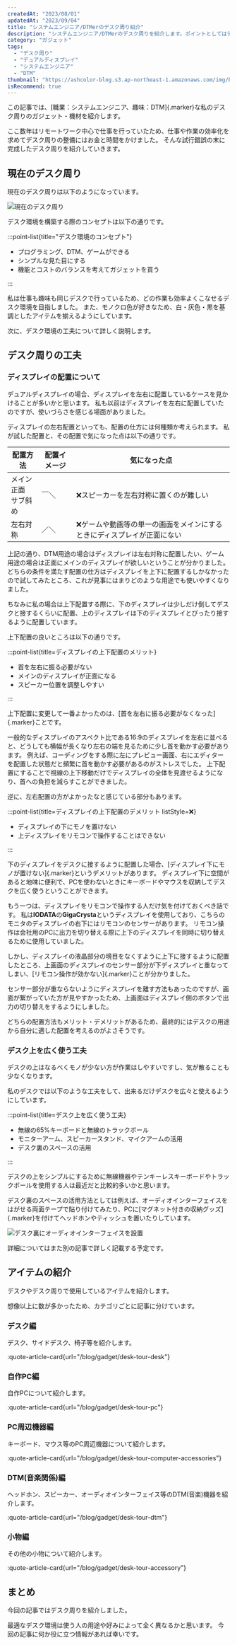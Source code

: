 ```yaml
---
createdAt: "2023/08/01"
updatedAt: "2023/09/04"
title: "システムエンジニア/DTMerのデスク周り紹介"
description: "システムエンジニア/DTMerのデスク周りを紹介します。ポイントとしてはデュアルディスプレイを上下配置することや、モニターアーム等を利用するをしており、様々な作業に最適化しています。"
category: "ガジェット"
tags:
  - "デスク周り"
  - "デュアルディスプレイ"
  - "システムエンジニア"
  - "DTM"
thumbnail: "https://ashcolor-blog.s3.ap-northeast-1.amazonaws.com/img/blog/gadget/desk-tour/overall.jpg"
isRecommend: true
---
```


この記事では、[職業：システムエンジニア、趣味：DTM]{.marker}な私のデスク周りのガジェット・機材を紹介します。

ここ数年はリモートワーク中心で仕事を行っていたため、仕事や作業の効率化を求めてデスク周りの整備にはお金と時間をかけました。
そんな試行錯誤の末に完成したデスク周りを紹介していきます。

## 現在のデスク周り

現在のデスク周りは以下のようになっています。

![現在のデスク周り](https://ashcolor-blog.s3.ap-northeast-1.amazonaws.com/img/blog/gadget/desk-tour/overall.jpg)

デスク環境を構築する際のコンセプトは以下の通りです。

:::point-list{title="デスク環境のコンセプト"}

- プログラミング、DTM、ゲームができる
- シンプルな見た目にする
- 機能とコストのバランスを考えてガジェットを買う

:::

私は仕事も趣味も同じデスクで行っているため、どの作業も効率よくこなせるデスク環境を目指しました。
また、モノクロ色が好きなため、白・灰色・黒を基調としたアイテムを揃えるようにしています。

次に、デスク環境の工夫について詳しく説明します。

## デスク周りの工夫

### ディスプレイの配置について

デュアルディスプレイの場合、ディスプレイを左右に配置しているケースを見かけることが多いかと思います。
私も以前はディスプレイを左右に配置していたのですが、使いづらさを感じる場面がありました。

ディスプレイの左右配置といっても、配置の仕方には何種類か考えられます。
私が試した配置と、その配置で気になった点は以下の通りです。

| 配置方法                | 配置イメージ | 気になった点                                                             |
| ----------------------- | ------------ | ------------------------------------------------------------------------ |
| メイン正面<br/>サブ斜め | ￣＼         | ❌スピーカーを左右対称に置くのが難しい                                   |
| 左右対称                | ／＼         | ❌ゲームや動画等の単一の画面をメインにするときにディスプレイが正面にない |

上記の通り、DTM用途の場合はディスプレイは左右対称に配置したい、ゲーム用途の場合は正面にメインのディスプレイが欲しいということが分かりました。
どちらの条件を満たす配置の仕方はディスプレイを上下に配置するしかなかったので試してみたところ、これが見事にはまりどのような用途でも使いやすくなりました。

ちなみに私の場合は上下配置する際に、下のディスプレイは少しだけ倒してデスクと接するくらいに配置、上のディスプレイは下のディスプレイとぴったり接するように配置しています。

上下配置の良いところは以下の通りです。

:::point-list{title=ディスプレイの上下配置のメリット}

- 首を左右に振る必要がない
- メインのディスプレイが正面になる
- スピーカー位置を調整しやすい

:::

上下配置に変更して一番よかったのは、[首を左右に振る必要がなくなった]{.marker}ことです。

一般的なディスプレイのアスペクト比である16:9のディスプレイを左右に並べると、どうしても横幅が長くなり左右の端を見るために少し首を動かす必要があります。
例えば、コーディングをする際に左にプレビュー画面、右にエディターを配置した状態だと頻繁に首を動かす必要があるのがストレスでした。
上下配置にすることで視線の上下移動だけでディスプレイの全体を見渡せるようになり、首への負担を減らすことができました。

逆に、左右配置の方がよかったなと感じている部分もあります。

:::point-list{title=ディスプレイの上下配置のデメリット listStyle=❌}

- ディスプレイの下にモノを置けない
- 上ディスプレイをリモコンで操作することはできない

:::

下のディスプレイをデスクに接するように配置した場合、[ディスプレイ下にモノが置けない]{.marker}というデメリットがあります。
ディスプレイ下に空間があると地味に便利で、PCを使わないときにキーボードやマウスを収納してデスクを広く使うということができます。

もう一つは、ディスプレイをリモコンで操作する人だけ気を付けておくべき話です。
私は**IODATA**の**GigaCrysta**というディスプレイを使用しており、こちらのモニタのディスプレイの右下にはリモコンのセンサーがあります。
リモコン操作は会社用のPCに出力を切り替える際に上下のディスプレイを同時に切り替えるために使用していました。

しかし、ディスプレイの液晶部分の境目をなくすように上下に接するように配置したところ、上画面のディスプレイのセンサー部分が下ディスプレイと重なってしまい、[リモコン操作が効かない]{.marker}ことが分かりました。

センサー部分が重ならないようにディスプレイを離す方法もあったのですが、画面が繋がっていた方が見やすかったため、上画面はディスプレイ側のボタンで出力の切り替えをするようにしました。

どちらの配置方法もメリット・デメリットがあるため、最終的にはデスクの用途から自分に適した配置を考えるのがよさそうです。

### デスク上を広く使う工夫

デスクの上はなるべくモノが少ない方が作業はしやすいですし、気が散ることも少なくなります。

私のデスクでは以下のような工夫をして、出来るだけデスクを広々と使えるようにしています。

:::point-list{title=デスク上を広く使う工夫}

- 無線の65%キーボードと無線のトラックボール
- モニターアーム、スピーカースタンド、マイクアームの活用
- デスク裏のスペースの活用

:::

デスクの上をシンプルにするために無線機器やテンキーレスキーボードやトラックボールを使用する人は最近だと比較的多いかと思います。

デスク裏のスペースの活用方法としては例えば、オーディオインターフェイスをはがせる両面テープで貼り付けてみたり、PCに[マグネット付きの収納グッズ]{.marker}を付けてヘッドホンやティッシュを置いたりしています。

![デスク裏にオーディオインターフェイスを設置](https://ashcolor-blog.s3.ap-northeast-1.amazonaws.com/img/blog/gadget/desk-tour/ur44.jpg)

詳細についてはまた別の記事で詳しく記載する予定です。

## アイテムの紹介

デスクやデスク周りで使用しているアイテムを紹介します。

想像以上に数が多かったため、カテゴリごとに記事に分けています。

### デスク編

デスク、サイドデスク、椅子等を紹介します。

:quote-article-card{url="/blog/gadget/desk-tour-desk"}

### 自作PC編

自作PCについて紹介します。

:quote-article-card{url="/blog/gadget/desk-tour-pc"}

### PC周辺機器編

キーボード、マウス等のPC周辺機器について紹介します。

:quote-article-card{url="/blog/gadget/desk-tour-computer-accessories"}

### DTM(音楽関係)編

ヘッドホン、スピーカー、オーディオインターフェイス等のDTM(音楽)機器を紹介します。

:quote-article-card{url="/blog/gadget/desk-tour-dtm"}

### 小物編

その他の小物について紹介します。

:quote-article-card{url="/blog/gadget/desk-tour-accessory"}

## まとめ

今回の記事ではデスク周りを紹介しました。

最適なデスク環境は使う人の用途や好みによって全く異なるかと思います。
今回の記事に何か役に立つ情報があれば幸いです。

